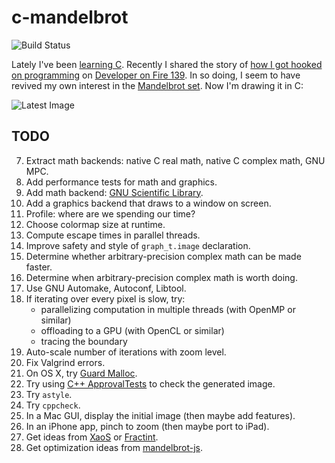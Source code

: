 # c-mandelbrot

![Build Status](https://github.com/schmonz/c-mandelbrot/actions/workflows/main.yml/badge.svg)

Lately I've been
[learning C](http://www.schmonz.com/2016/06/18/training-tdd-for-embedded-c/).
Recently I shared the story of
[how I got hooked on programming](http://www.schmonz.com/2007/06/29/when-programming-chose-me/)
on
[Developer on Fire 139](http://www.schmonz.com/talk/20160616-developer-on-fire/).
In so doing, I seem to have revived my own interest in the
[Mandelbrot set](https://en.wikipedia.org/wiki/Mandelbrot_set).
Now I'm drawing it in C:

![Latest Image](https://github.com/schmonz/c-mandelbrot/raw/main/pngelbrot.png)

## TODO

7. Extract math backends: native C real math, native C complex math, GNU MPC.
7. Add performance tests for math and graphics.
7. Add math backend: [GNU Scientific Library](https://www.gnu.org/software/gsl/gsl.html).
7. Add a graphics backend that draws to a window on screen.
7. Profile: where are we spending our time?
7. Choose colormap size at runtime.
7. Compute escape times in parallel threads.
7. Improve safety and style of `graph_t.image` declaration.
7. Determine whether arbitrary-precision complex math can be made faster.
7. Determine when arbitrary-precision complex math is worth doing.
7. Use GNU Automake, Autoconf, Libtool.
7. If iterating over every pixel is slow, try:
    - parallelizing computation in multiple threads (with OpenMP or similar)
    - offloading to a GPU (with OpenCL or similar)
    - tracing the boundary
7. Auto-scale number of iterations with zoom level.
7. Fix Valgrind errors.
7. On OS X, try
   [Guard Malloc](https://developer.apple.com/library/mac/documentation/Performance/Conceptual/ManagingMemory/Articles/MallocDebug.html).
7. Try using
   [C++ ApprovalTests](https://github.com/approvals/ApprovalTests.cpp)
   to check the generated image.
7. Try `astyle`.
7. Try `cppcheck`.
7. In a Mac GUI, display the initial image (then maybe add features).
7. In an iPhone app, pinch to zoom (then maybe port to iPad).
7. Get ideas from [XaoS](http://matek.hu/xaos) or [Fractint](http://fractint.org).
7. Get optimization ideas from [mandelbrot-js](https://github.com/cslarsen/mandelbrot-js).
